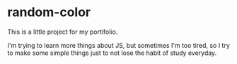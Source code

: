 # random-color


This is a little project for my portifolio. 

I'm trying to learn more things about JS, but sometimes I'm too tired, so I try to make some simple things just to not lose the habit of study everyday.
